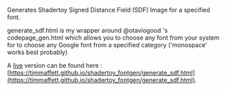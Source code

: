 Generates Shadertoy Signed Distance Field (SDF) Image for a specified font.

generate_sdf.html is my wrapper around @otaviogood 's codepage_gen.html which allows you to choose any font from your system for to choose any Google font from a specified category ('monospace' works best probably)

A [live](https://timmaffett.github.io/shadertoy_fontgen/generate_sdf.html) version can be found here : [https://timmaffett.github.io/shadertoy_fontgen/generate_sdf.html](https://timmaffett.github.io/shadertoy_fontgen/generate_sdf.html).
